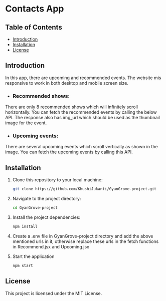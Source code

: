 
# Contacts App


## Table of Contents

-   [Introduction](#introduction)
-   [Installation](#installation)
-   [License](#license)


## Introduction
In this app, there are upcoming and recommended events. The website mis responsive to work in both desktop and mobile screen size. 

- ### Recommended shows:
There are only 8 recommended shows which will infinitely scroll horizontally. You can fetch the recommended events by calling the below API. The response also has img_url which should be used as the thumbnail image for the event.

- ### Upcoming events:
There are several upcoming events which scroll vertically as shown in the image. You can fetch the upcoming events by calling this API. 






## Installation

1. Clone this repository to your local machine:

    ```bash
    git clone https://github.com/KhushiJukanti/GyanGrove-project.git
    ```

2. Navigate to the project directory:

    ```bash
    cd GyanGrove-project
    ```

3. Install the project dependencies:

    ```bash
    npm install
    ```

4. Create a .env file in GyanGrove-project directory and add the above mentioned urls in it, otherwise replace these urls in the fetch functions in Recommend.jsx and Upcoming.jsx

5. Start the application 

    ```bash
    npm start
    ```

## License

This project is licensed under the MIT License.


